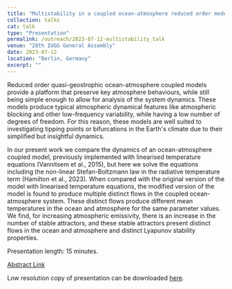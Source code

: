 ```yaml
---
title: "Multistability in a coupled ocean-atmosphere reduced order model: Non-linear temperature equations"
collection: talks
cat: talk
type: "Presentation"
permalink: /outreach/2023-07-12-multistability_talk
venue: "28th IUGG General Assembly"
date: 2023-07-12
location: "Berlin, Germany"
excerpt: ""
---
```


Reduced order quasi-geostrophic ocean-atmosphere coupled models provide a platform that preserve key atmosphere behaviours, while still being simple enough to allow for analysis of the system dynamics. These models produce typical atmospheric dynamical features like atmospheric blocking and other low-frequency variability, while having a low number of degrees of freedom. For this reason, these models are well suited to investigating tipping points or bifurcations in the Earth's climate due to their simplified but insightful dynamics. 

In our present work we compare the dynamics of an ocean-atmosphere coupled model, previously implemented with linearised temperature equations (Vannitsem et al., 2015), but here we solve the equations including the non-linear Stefan-Boltzmann law in the radiative temperature term (Hamilton et al., 2023). When compared with the original version of the model with linearised temperature equations, the modified version of the model is found to produce multiple distinct flows in the coupled ocean-atmosphere system. These distinct flows produce different mean temperatures in the ocean and atmosphere for the same parameter values. We find, for increasing atmospheric emissivity, there is an increase in the number of stable attractors, and these stable attractors present distinct flows in the ocean and atmosphere and distinct Lyapunov stability properties.

Presentation length: 15 minutes.

[Abstract Link](https://c-in.floq.live/event/iugg2023berlin/search?objectClass=timeslot&objectId=649483f664c73802ac745d70&type=detail)

Low resolution copy of presentation can be downloaded [here](../files/Hamilton_BIFD_2022.pdf).